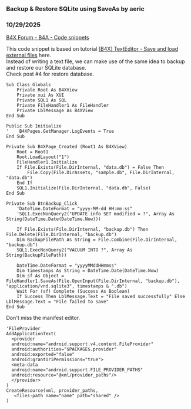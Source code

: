 ### Backup & Restore SQLite using SaveAs by aeric
### 10/29/2025
[B4X Forum - B4A - Code snippets](https://www.b4x.com/android/forum/threads/169127/)

This code snippet is based on tutorial [[B4X] TextEditor - Save and load external files](https://www.b4x.com/android/forum/threads/b4x-texteditor-save-and-load-external-files.132731/) here.  
Instead of writing a text file, we can make use of the same idea to backup and restore our SQLite database.  
Check post #4 for restore database.  
  

```B4X
Sub Class_Globals  
    Private Root As B4XView  
    Private xui As XUI  
    Private SQL1 As SQL  
    Private FileHandler1 As FileHandler  
    Private LblMessage As B4XView  
End Sub  
  
Public Sub Initialize  
'    B4XPages.GetManager.LogEvents = True  
End Sub  
  
Private Sub B4XPage_Created (Root1 As B4XView)  
    Root = Root1  
    Root.LoadLayout("1")  
    FileHandler1.Initialize  
    If File.Exists(File.DirInternal, "data.db") = False Then  
        File.Copy(File.DirAssets, "sample.db", File.DirInternal, "data.db")  
    End If  
    SQL1.Initialize(File.DirInternal, "data.db", False)  
End Sub  
  
Private Sub BtnBackup_Click  
    'DateTime.DateFormat = "yyyy-MM-dd HH:mm:ss"  
    'SQL1.ExecNonQuery2("UPDATE info SET modified = ?", Array As String(DateTime.Date(DateTime.Now)))  
   
    If File.Exists(File.DirInternal, "backup.db") Then File.Delete(File.DirInternal, "backup.db")  
    Dim BackupFilePath As String = File.Combine(File.DirInternal, "backup.db")  
    SQL1.ExecNonQuery2("VACUUM INTO ?", Array As String(BackupFilePath))  
   
    DateTime.DateFormat = "yyyyMMddHHmmss"  
    Dim timestamps As String = DateTime.Date(DateTime.Now)  
    Dim sf As Object = FileHandler1.SaveAs(File.OpenInput(File.DirInternal, "backup.db"), "application/vnd.sqlite3", timestamps & ".db")  
    Wait For (sf) Complete (Success As Boolean)  
    If Success Then LblMessage.Text = "File saved successfully" Else LblMessage.Text = "File failed to save"  
End Sub
```

  
  
Don't miss the manifest editor.  

```B4X
'FileProvider  
AddApplicationText(  
  <provider  
  android:name="android.support.v4.content.FileProvider"  
  android:authorities="$PACKAGE$.provider"  
  android:exported="false"  
  android:grantUriPermissions="true">  
  <meta-data  
  android:name="android.support.FILE_PROVIDER_PATHS"  
  android:resource="@xml/provider_paths"/>  
  </provider>  
)  
CreateResource(xml, provider_paths,  
   <files-path name="name" path="shared" />  
)
```